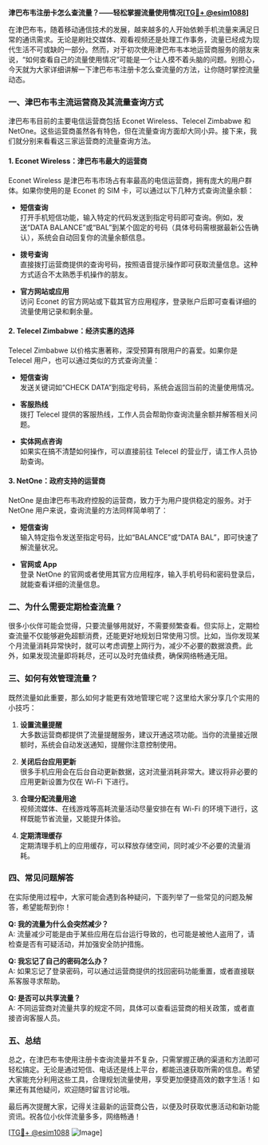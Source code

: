 **津巴布韦注册卡怎么查流量？——轻松掌握流量使用情况[[TG💪+ @esim1088](https://t.me/s/esim1088)]**

在津巴布韦，随着移动通信技术的发展，越来越多的人开始依赖手机流量来满足日常的通讯需求。无论是刷社交媒体、观看视频还是处理工作事务，流量已经成为现代生活不可或缺的一部分。然而，对于初次使用津巴布韦本地运营商服务的朋友来说，“如何查看自己的流量使用情况”可能是一个让人摸不着头脑的问题。别担心，今天就为大家详细讲解一下津巴布韦注册卡怎么查流量的方法，让你随时掌控流量动态。

### **一、津巴布韦主流运营商及其流量查询方式**

津巴布韦目前的主要电信运营商包括 Econet Wireless、Telecel Zimbabwe 和 NetOne。这些运营商虽然各有特色，但在流量查询方面却大同小异。接下来，我们就分别来看看这三家运营商的流量查询方法。

#### **1. Econet Wireless：津巴布韦最大的运营商**
Econet Wireless 是津巴布韦市场占有率最高的电信运营商，拥有庞大的用户群体。如果你使用的是 Econet 的 SIM 卡，可以通过以下几种方式查询流量余额：

- **短信查询**  
  打开手机短信功能，输入特定的代码发送到指定号码即可查询。例如，发送“DATA BALANCE”或“BAL”到某个固定的号码（具体号码需根据最新公告确认），系统会自动回复你的流量余额信息。
  
- **拨号查询**  
  直接拨打运营商提供的查询号码，按照语音提示操作即可获取流量信息。这种方式适合不太熟悉手机操作的朋友。

- **官方网站或应用**  
  访问 Econet 的官方网站或下载其官方应用程序，登录账户后即可查看详细的流量使用记录和剩余量。

#### **2. Telecel Zimbabwe：经济实惠的选择**
Telecel Zimbabwe 以价格实惠著称，深受预算有限用户的喜爱。如果你是 Telecel 用户，也可以通过类似的方式查询流量：

- **短信查询**  
  发送关键词如“CHECK DATA”到指定号码，系统会返回当前的流量使用情况。

- **客服热线**  
  拨打 Telecel 提供的客服热线，工作人员会帮助你查询流量余额并解答相关问题。

- **实体网点咨询**  
  如果实在搞不清楚如何操作，可以直接前往 Telecel 的营业厅，请工作人员协助查询。

#### **3. NetOne：政府支持的运营商**
NetOne 是由津巴布韦政府控股的运营商，致力于为用户提供稳定的服务。对于 NetOne 用户来说，查询流量的方法同样简单明了：

- **短信查询**  
  输入特定指令发送至指定号码，比如“BALANCE”或“DATA BAL”，即可快速了解流量状况。

- **官网或 App**  
  登录 NetOne 的官网或者使用其官方应用程序，输入手机号码和密码登录后，就能查看详细的流量信息。

### **二、为什么需要定期检查流量？**

很多小伙伴可能会觉得，只要流量够用就好，不需要频繁查看。但实际上，定期检查流量不仅能够避免超额消费，还能更好地规划日常使用习惯。比如，当你发现某个月流量消耗异常快时，就可以考虑调整上网行为，减少不必要的数据浪费。此外，如果发现流量即将耗尽，还可以及时充值续费，确保网络畅通无阻。

### **三、如何有效管理流量？**

既然流量如此重要，那么如何才能更有效地管理它呢？这里给大家分享几个实用的小技巧：

1. **设置流量提醒**  
   大多数运营商都提供了流量提醒服务，建议开通这项功能。当你的流量接近限额时，系统会自动发送通知，提醒你注意控制使用。

2. **关闭后台应用更新**  
   很多手机应用会在后台自动更新数据，这对流量消耗非常大。建议将非必要的应用更新设置为仅在 Wi-Fi 下进行。

3. **合理分配流量用途**  
   视频流媒体、在线游戏等高耗流量活动尽量安排在有 Wi-Fi 的环境下进行，这样既能节省流量，又能提升体验。

4. **定期清理缓存**  
   定期清理手机上的应用缓存，可以释放存储空间，同时减少不必要的流量消耗。

### **四、常见问题解答**

在实际使用过程中，大家可能会遇到各种疑问，下面列举了一些常见的问题及解答，希望能帮到你！

**Q: 我的流量为什么会突然减少？**  
A: 流量减少可能是由于某些应用在后台运行导致的，也可能是被他人盗用了，请检查是否有可疑活动，并加强安全防护措施。

**Q: 我忘记了自己的密码怎么办？**  
A: 如果忘记了登录密码，可以通过运营商提供的找回密码功能重置，或者直接联系客服寻求帮助。

**Q: 是否可以共享流量？**  
A: 不同运营商对流量共享的规定不同，具体可以查看运营商的相关政策，或者直接咨询客服人员。

### **五、总结**

总之，在津巴布韦使用注册卡查询流量并不复杂，只需掌握正确的渠道和方法即可轻松搞定。无论是通过短信、电话还是线上平台，都能迅速获取所需的信息。希望大家能充分利用这些工具，合理规划流量使用，享受更加便捷高效的数字生活！如果还有其他疑问，欢迎随时留言讨论哦。

最后再次提醒大家，记得关注最新的运营商公告，以便及时获取优惠活动和新功能资讯。祝各位小伙伴流量多多，网络畅通！

[[TG💪+ @esim1088](https://t.me/s/esim1088) ![Image](https://i.postimg.cc/4NQfJmqS/Snipaste-2025-05-13-00-14-12.png)]
